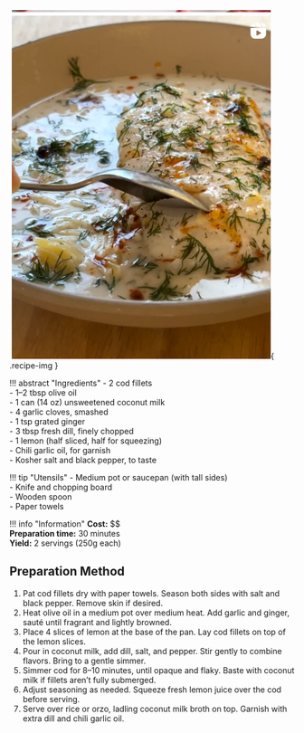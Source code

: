![Poached Cod in Coconut Milk](../images/poached-cod-in-coconut-milk.jpg){ .recipe-img }

!!! abstract "Ingredients"
    - 2 cod fillets  
    - 1–2 tbsp olive oil  
    - 1 can (14 oz) unsweetened coconut milk  
    - 4 garlic cloves, smashed  
    - 1 tsp grated ginger  
    - 3 tbsp fresh dill, finely chopped  
    - 1 lemon (half sliced, half for squeezing)  
    - Chili garlic oil, for garnish  
    - Kosher salt and black pepper, to taste  

!!! tip "Utensils"
    - Medium pot or saucepan (with tall sides)  
    - Knife and chopping board  
    - Wooden spoon  
    - Paper towels  

!!! info "Information"
    **Cost:** $$  
    **Preparation time:** 30 minutes  
    **Yield:** 2 servings (250g each)  

## Preparation Method

1. Pat cod fillets dry with paper towels. Season both sides with salt and black pepper. Remove skin if desired.  
2. Heat olive oil in a medium pot over medium heat. Add garlic and ginger, sauté until fragrant and lightly browned.  
3. Place 4 slices of lemon at the base of the pan. Lay cod fillets on top of the lemon slices.  
4. Pour in coconut milk, add dill, salt, and pepper. Stir gently to combine flavors. Bring to a gentle simmer.  
5. Simmer cod for 8–10 minutes, until opaque and flaky. Baste with coconut milk if fillets aren’t fully submerged.  
6. Adjust seasoning as needed. Squeeze fresh lemon juice over the cod before serving.  
7. Serve over rice or orzo, ladling coconut milk broth on top. Garnish with extra dill and chili garlic oil.  
